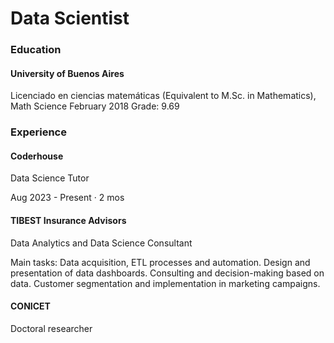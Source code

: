 # Data Scientist

### Education

#### University of Buenos Aires

Licenciado en ciencias matemáticas (Equivalent to M.Sc. in Mathematics), Math Science February 2018
Grade: 9.69

### Experience

#### Coderhouse 

Data Science Tutor

Aug 2023 - Present · 2 mos

#### TIBEST Insurance Advisors
Data Analytics and Data Science Consultant

Main tasks: 
Data acquisition, ETL processes and automation. Design and presentation of data dashboards. Consulting and decision-making based on data. Customer segmentation and implementation in marketing campaigns.

#### CONICET 

Doctoral researcher

